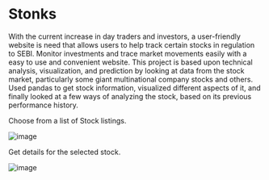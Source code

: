 # Stonks
With the current increase in day traders and investors, a user-friendly website is need that allows users to help track certain stocks in regulation to SEBI.
Monitor investments and trace market movements easily with a easy to use and convenient website.
This project is based upon technical analysis, visualization, and prediction by looking at data from the stock market, particularly some giant multinational company stocks and others. Used pandas to get stock information, visualized different aspects of it, and finally looked at a few ways of analyzing the stock, based on its previous performance history. 

Choose from a list of Stock listings.

![image](https://user-images.githubusercontent.com/90030837/133607718-1c617569-60fc-4760-9144-db237ca9d217.png)

Get details for the selected stock.

![image](https://user-images.githubusercontent.com/90030837/133607751-b2a3e108-a38a-4b49-912f-054a84b3db4a.png)

